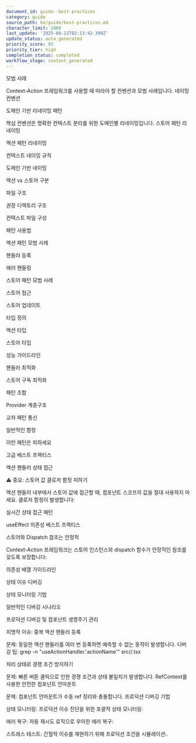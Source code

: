 ```yaml
---
document_id: guide--best-practices
category: guide
source_path: ko/guide/best-practices.md
character_limit: 2000
last_update: '2025-08-21T02:13:42.399Z'
update_status: auto_generated
priority_score: 95
priority_tier: high
completion_status: completed
workflow_stage: content_generated
---
```

모범 사례

Context-Action 프레임워크를 사용할 때 따라야 할 컨벤션과 모범 사례입니다. 네이밍 컨벤션

도메인 기반 리네이밍 패턴

핵심 컨벤션은 명확한 컨텍스트 분리를 위한 도메인별 리네이밍입니다. 스토어 패턴 리네이밍

액션 패턴 리네이밍

컨텍스트 네이밍 규칙

도메인 기반 네이밍

액션 vs 스토어 구분

파일 구조

권장 디렉토리 구조

컨텍스트 파일 구성

패턴 사용법

액션 패턴 모범 사례

핸들러 등록

에러 핸들링

스토어 패턴 모범 사례

스토어 접근

스토어 업데이트

타입 정의

액션 타입

스토어 타입

성능 가이드라인

핸들러 최적화

스토어 구독 최적화

패턴 조합

Provider 계층구조

교차 패턴 통신

일반적인 함정

이런 패턴은 피하세요

고급 베스트 프랙티스

액션 핸들러 상태 접근

⚠️ 중요: 스토어 값 클로저 함정 피하기

액션 핸들러 내부에서 스토어 값에 접근할 때, 컴포넌트 스코프의 값을 절대 사용하지 마세요. 클로저 함정이 발생합니다:

실시간 상태 접근 패턴

useEffect 의존성 베스트 프랙티스

스토어와 Dispatch 참조는 안정적

Context-Action 프레임워크는 스토어 인스턴스와 dispatch 함수가 안정적인 참조를 갖도록 보장합니다:

의존성 배열 가이드라인

상태 이슈 디버깅

상태 모니터링 기법

일반적인 디버깅 시나리오

프로덕션 디버깅 및 컴포넌트 생명주기 관리

치명적 이슈: 중복 액션 핸들러 등록

문제: 동일한 액션 핸들러를 여러 번 등록하면 예측할 수 없는 동작이 발생합니다. 디버깅 팁: grep -n "useActionHandler.'actionName'" src//.tsx

처리 상태로 경쟁 조건 방지하기

문제: 빠른 버튼 클릭으로 인한 경쟁 조건과 상태 불일치가 발생합니다. RefContext를 사용한 안전한 컴포넌트 언마운트

문제: 컴포넌트 언마운트가 수동 ref 정리와 충돌합니다. 프로덕션 디버깅 기법

상태 모니터링: 프로덕션 이슈 진단을 위한 포괄적 상태 모니터링:

에러 복구: 자동 재시도 로직으로 우아한 에러 복구:

스트레스 테스트: 간헐적 이슈를 재현하기 위해 프로덕션 조건을 시뮬레이션:.
